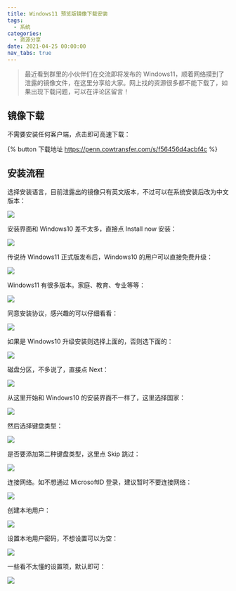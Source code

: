 ```yaml
---
title: Windows11 预览版镜像下载安装
tags:
  - 系统
categories:
  - 资源分享
date: 2021-04-25 00:00:00
nav_tabs: true
---
```


> 最近看到群里的小伙伴们在交流即将发布的 Windows11，顺着网络摸到了泄露的镜像文件，在这里分享给大家。网上找的资源很多都不能下载了，如果出现下载问题，可以在评论区留言！

<!-- more -->

## 镜像下载

不需要安装任何客户端，点击即可高速下载：

{% button 下载地址 https://penn.cowtransfer.com/s/f56456d4acbf4c %}

## 安装流程

选择安装语言，目前泄露出的镜像只有英文版本，不过可以在系统安装后改为中文版本：

![](https://cdn.dusays.com/2021/04/335-1.jpg)

安装界面和 Windows10 差不太多，直接点 Install now 安装：

![](https://cdn.dusays.com/2021/04/335-2.jpg)

传说待 Windows11 正式版发布后，Windows10 的用户可以直接免费升级：

![](https://cdn.dusays.com/2021/04/335-3.jpg)

Windows11 有很多版本。家庭、教育、专业等等：

![](https://cdn.dusays.com/2021/04/335-4.jpg)

同意安装协议，感兴趣的可以仔细看看：

![](https://cdn.dusays.com/2021/04/335-5.jpg)

如果是 Windows10 升级安装则选择上面的，否则选下面的：

![](https://cdn.dusays.com/2021/04/335-6.jpg)

磁盘分区，不多说了，直接点 Next：

![](https://cdn.dusays.com/2021/04/335-7.jpg)

从这里开始和 Windows10 的安装界面不一样了，这里选择国家：

![](https://cdn.dusays.com/2021/04/335-8.jpg)

然后选择键盘类型：

![](https://cdn.dusays.com/2021/04/335-9.jpg)

是否要添加第二种键盘类型，这里点 Skip 跳过：

![](https://cdn.dusays.com/2021/04/335-10.jpg)

连接网络。如不想通过 MicrosoftID 登录，建议暂时不要连接网络：

![](https://cdn.dusays.com/2021/04/335-11.jpg)

创建本地用户：

![](https://cdn.dusays.com/2021/04/335-12.jpg)

设置本地用户密码，不想设置可以为空：

![](https://cdn.dusays.com/2021/04/335-13.jpg)

一些看不太懂的设置项，默认即可：

![](https://cdn.dusays.com/2021/04/335-14.jpg)
